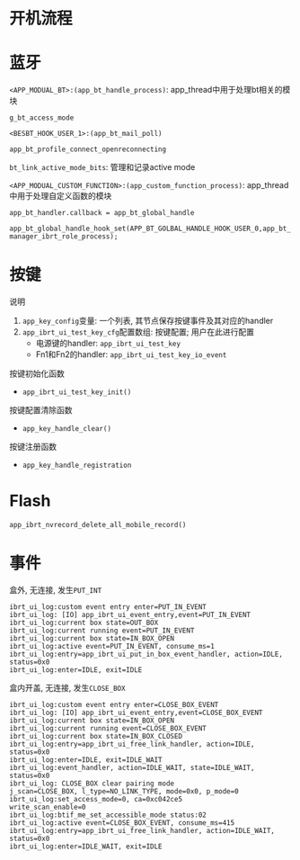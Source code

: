 # 开机流程



# 蓝牙

`<APP_MODUAL_BT>:(app_bt_handle_process)`: app_thread中用于处理bt相关的模块

`g_bt_access_mode`

`<BESBT_HOOK_USER_1>:(app_bt_mail_poll)`

`app_bt_profile_connect_openreconnecting`

`bt_link_active_mode_bits`: 管理和记录active mode

`<APP_MODUAL_CUSTOM_FUNCTION>:(app_custom_function_process)`: app_thread中用于处理自定义函数的模块

`app_bt_handler.callback = app_bt_global_handle`

`app_bt_global_handle_hook_set(APP_BT_GOLBAL_HANDLE_HOOK_USER_0,app_bt_manager_ibrt_role_process);`

# 按键

说明

1. `app_key_config`变量: 一个列表, 其节点保存按键事件及其对应的handler
2. `app_ibrt_ui_test_key_cfg`配置数组: 按键配置; 用户在此进行配置
   * 电源键的handler: `app_ibrt_ui_test_key`
   * Fn1和Fn2的handler: `app_ibrt_ui_test_key_io_event`

按键初始化函数

* `app_ibrt_ui_test_key_init()`

按键配置清除函数

* `app_key_handle_clear()`

按键注册函数

* `app_key_handle_registration`

# Flash

`app_ibrt_nvrecord_delete_all_mobile_record()`

# 事件

盒外, 无连接,  发生`PUT_INT`

```
ibrt_ui_log:custom event entry enter=PUT_IN_EVENT
ibrt_ui_log: [IO] app_ibrt_ui_event_entry,event=PUT_IN_EVENT
ibrt_ui_log:current box state=OUT_BOX
ibrt_ui_log:current running event=PUT_IN_EVENT
ibrt_ui_log:current box state=IN_BOX_OPEN
ibrt_ui_log:active event=PUT_IN_EVENT, consume_ms=1
ibrt_ui_log:entry=app_ibrt_ui_put_in_box_event_handler, action=IDLE, status=0x0
ibrt_ui_log:enter=IDLE, exit=IDLE
```

盒内开盖, 无连接, 发生`CLOSE_BOX`

```
ibrt_ui_log:custom event entry enter=CLOSE_BOX_EVENT
ibrt_ui_log: [IO] app_ibrt_ui_event_entry,event=CLOSE_BOX_EVENT
ibrt_ui_log:current box state=IN_BOX_OPEN
ibrt_ui_log:current running event=CLOSE_BOX_EVENT
ibrt_ui_log:current box state=IN_BOX_CLOSED
ibrt_ui_log:entry=app_ibrt_ui_free_link_handler, action=IDLE, status=0x0
ibrt_ui_log:enter=IDLE, exit=IDLE_WAIT
ibrt_ui_log:event_handler, action=IDLE_WAIT, state=IDLE_WAIT, status=0x0
ibrt_ui_log: CLOSE_BOX clear pairing mode
j_scan=CLOSE_BOX, l_type=NO_LINK_TYPE, mode=0x0, p_mode=0
ibrt_ui_log:set_access_mode=0, ca=0xc042ce5
write_scan_enable=0
ibrt_ui_log:btif_me_set_accessible_mode status:02
ibrt_ui_log:active event=CLOSE_BOX_EVENT, consume_ms=415
ibrt_ui_log:entry=app_ibrt_ui_free_link_handler, action=IDLE_WAIT, status=0x0
ibrt_ui_log:enter=IDLE_WAIT, exit=IDLE
```

